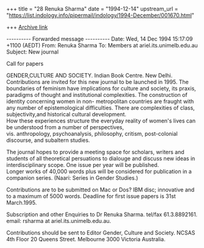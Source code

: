 +++
title = "28 Renuka Sharma"
date = "1994-12-14"
upstream_url = "https://list.indology.info/pipermail/indology/1994-December/001670.html"

+++
[Archive link](https://list.indology.info/pipermail/indology/1994-December/001670.html)





---------- Forwarded message ----------
Date: Wed, 14 Dec 1994 15:17:09 +1100 (AEDT)
From: Renuka Sharma <rsharma at ariel.its.unimelb.edu.au>
To: Members at ariel.its.unimelb.edu.au
Subject: New journal



Call for papers

GENDER,CULTURE AND SOCIETY.
  Indian Book Centre. New Delhi.
Contributions are invited for this new journal to be launched in 1995.
The boundaries of feminism have implications for culture and society, its 
praxis, paradigms of thought and institutional complexities.  The 
construction of identity concerning women in non- metropolitan countries 
are fraught with any number of epistemological difficulties.  There are 
complexities of class, subjectivity,and historical cultural development.  
How these experiences structure the everyday reality of women's lives can 
be understood from a number of perspectives,  
vis. anthropology, psychoanalysis, philosophy, critism, post-colonial 
discourse, and subaltern studies.

The journal hopes to provide a meeting space for scholars, writers and 
students of all theoretical persuations to dialouge and discuss new ideas 
in interdisciplinary scope.  One issue per year will be published.  
Longer works of 40,000 words plus will be considered for publication in a 
companion series. (Naari: Series in Gender Studies.)

Contributions are to be submitted on Mac or Dos? IBM disc; innovative and 
to a maximum of 5000 words.  Deadline for first issue papers is 31st 
March.1995.

Subscription and other Enquiries to 
Dr Renuka Sharma.
tel/fax 61.3.8892161.
email: rsharma at ariel.its.unimelb.edu.au.

Contributions should be sent to 
Editor 
Gender, Culture and Society.
NCSAS
4th Floor 
20 Queens Street.
Melbourne 3000
Victoria Australia.









